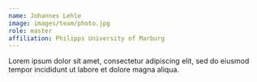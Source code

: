 ```yaml
---
name: Johannes Lehle
image: images/team/photo.jpg
role: master
affiliation: Philipps University of Marburg
---
```


Lorem ipsum dolor sit amet, consectetur adipiscing elit, sed do eiusmod tempor incididunt ut labore et dolore magna aliqua.

